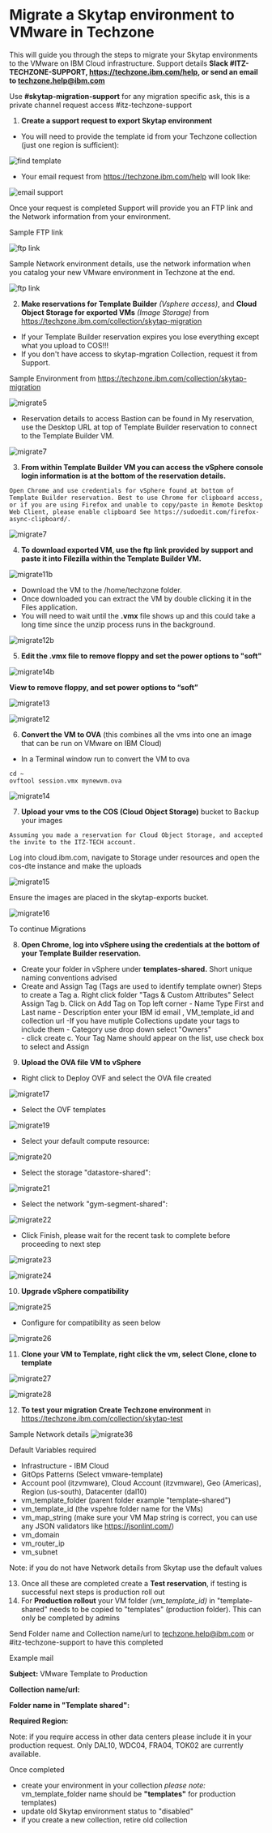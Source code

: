 # Migrate a Skytap environment to VMware in Techzone

This will guide you through the steps to migrate your Skytap environments to the VMware on IBM Cloud infrastructure. Support details **Slack #ITZ-TECHZONE-SUPPORT, https://techzone.ibm.com/help, or send an email to techzone.help@ibm.com**

Use **#skytap-migration-support** for any migration specific ask, this is a private channel request access #itz-techzone-support

1. **Create a support request to export Skytap environment**

- You will need to provide the template id from your Techzone collection (just one region is sufficient):

![find template](https://github.com/IBM/itz-support-public/blob/main/Skytap/Skytap-Runbooks/Images/skytapmigrate1.png)

- Your email request from https://techzone.ibm.com/help will look like:

![email support](https://github.com/IBM/itz-support-public/blob/main/Skytap/Skytap-Runbooks/Images/skytapmigrate2.png)

Once your request is completed Support will provide you an FTP link and the Network information from your environment. 

Sample FTP link

![ftp link](https://github.com/IBM/itz-support-public/blob/main/Skytap/Skytap-Runbooks/Images/skytapmigrate3.png)

Sample Network environment details, use the network information when you catalog your new VMware environment in Techzone at the end.

![ftp link](https://github.com/IBM/itz-support-public/blob/main/Skytap/Skytap-Runbooks/Images/skytapmigrate4.png)


2. **Make reservations for Template Builder** _(Vsphere access)_, and **Cloud Object Storage for exported VMs** _(Image Storage)_ from https://techzone.ibm.com/collection/skytap-migration

- If your Template Builder reservation expires you lose everything except what you upload to COS!!!
- If you don't have access to skytap-mgration Collection, request it from Support.

Sample Environment from https://techzone.ibm.com/collection/skytap-migration

![migrate5](https://github.com/IBM/itz-support-public/blob/main/Skytap/Skytap-Runbooks/Images/skytapmigrate5.png)

- Reservation details to access Bastion can be found in My reservation, use the Desktop URL at top of Template Builder reservation to connect to the Template Builder VM. 

![migrate7](https://github.com/IBM/itz-support-public/blob/main/Skytap/Skytap-Runbooks/Images/skytapmigrate6.png)

3. **From within Template Builder VM you can access the vSphere console login information is at the bottom of the reservation details.**

`Open Chrome and use credentials for vSphere found at bottom of Template Builder reservation.
Best to use Chrome for clipboard access, or if you are using Firefox and unable to copy/paste in Remote Desktop Web Client, please enable clipboard See https://sudoedit.com/firefox-async-clipboard/.` 

![migrate7](https://github.com/IBM/itz-support-public/blob/main/Skytap/Skytap-Runbooks/Images/skytapmigrate7.png)

4. **To download exported VM, use the ftp link provided by support and paste it into Filezilla within the Template Builder VM.**


![migrate11b](https://github.com/IBM/itz-support-public/blob/main/Skytap/Skytap-Runbooks/Images/skytapmigrate11b.png)

- Download the VM to the /home/techzone folder.
- Once downloaded you can extract the VM by double clicking it in the Files application.
- You will need to wait until the **.vmx** file shows up and this could take a long time since the unzip process runs in the background.

![migrate12b](https://github.com/IBM/itz-support-public/blob/main/Skytap/Skytap-Runbooks/Images/skytapmigrate12b.png)


5. **Edit the .vmx file to remove floppy and set the power options to "soft"**

![migrate14b](https://github.com/IBM/itz-support-public/blob/main/Skytap/Skytap-Runbooks/Images/skytapmigrate14b.png)

**View to remove floppy, and set power options to “soft”**

![migrate13](https://github.com/IBM/itz-support-public/blob/main/Skytap/Skytap-Runbooks/Images/skytapmigrate13.png)

![migrate12](https://github.com/IBM/itz-support-public/blob/main/Skytap/Skytap-Runbooks/Images/skytapmigrate12.png)

6. **Convert the VM to OVA** (this combines all the vms into one an image that can be run on VMware on IBM Cloud)
- In a Terminal window  run to convert the VM to ova
```
cd ~
ovftool session.vmx mynewvm.ova
```

![migrate14](https://github.com/IBM/itz-support-public/blob/main/Skytap/Skytap-Runbooks/Images/skytapmigrate14.png)

7. **Upload your vms to the COS (Cloud Object Storage)** bucket to Backup your images

`Assuming you made a reservation for Cloud Object Storage, and accepted the invite to the ITZ-TECH account.`

  Log into cloud.ibm.com, navigate to Storage under resources and open the cos-dte instance and make the uploads

![migrate15](https://github.com/IBM/itz-support-public/blob/main/Skytap/Skytap-Runbooks/Images/skytapmigrate15.png)

Ensure the images are placed in the skytap-exports bucket.

![migrate16](https://github.com/IBM/itz-support-public/blob/main/Skytap/Skytap-Runbooks/Images/skytapmigrate16.png)

To continue Migrations

8. **Open Chrome, log into vSphere using the credentials at the bottom of your Template Builder reservation.**
- Create your folder in vSphere under **templates-shared.** Short unique naming conventions advised
- Create and Assign Tag (Tags are used to identify template owner)
    Steps to create a Tag
     a. Right click folder "Tags & Custom Attributes" Select Assign Tag
     b. Click on Add Tag on Top left corner
       - Name Type First and Last name
       - Description enter your IBM id email , VM_template_id and collection url
              -If you have mutiple Collections update your tags to include them
       - Category use drop down select "Owners"  
       - click create
     c. Your Tag Name should appear on the list, use check box to select and Assign


9. **Upload the OVA file VM to vSphere**
- Right click to Deploy OVF and select the OVA file created

![migrate17](https://github.com/IBM/itz-support-public/blob/main/Skytap/Skytap-Runbooks/Images/skytapmigrate17.png)

- Select the OVF templates

![migrate19](https://github.com/IBM/itz-support-public/blob/main/Skytap/Skytap-Runbooks/Images/skytapmigrate19.png)

- Select your default compute resource:

![migrate20](https://github.com/IBM/itz-support-public/blob/main/Skytap/Skytap-Runbooks/Images/skytapmigrate20.png)

- Select the storage "datastore-shared":

![migrate21](https://github.com/IBM/itz-support-public/blob/main/Skytap/Skytap-Runbooks/Images/skytapmigrate21.png)

- Select the network "gym-segment-shared":

![migrate22](https://github.com/IBM/itz-support-public/blob/main/Skytap/Skytap-Runbooks/Images/skytapmigrate22.png)

- Click Finish, please wait for the recent task to complete before proceeding to next step

![migrate23](https://github.com/IBM/itz-support-public/blob/main/Skytap/Skytap-Runbooks/Images/skytapmigrate23.png)

![migrate24](https://github.com/IBM/itz-support-public/blob/main/Skytap/Skytap-Runbooks/Images/skytapmigrate24.png)

10. **Upgrade vSphere compatibility**

![migrate25](https://github.com/IBM/itz-support-public/blob/main/Skytap/Skytap-Runbooks/Images/skytapmigrate25.png)

- Configure for compatibility as seen below

![migrate26](https://github.com/IBM/itz-support-public/blob/main/Skytap/Skytap-Runbooks/Images/skytapmigrate26.png)


11. **Clone your VM to Template, right click the vm, select Clone, clone to template**

![migrate27](https://github.com/IBM/itz-support-public/blob/main/Skytap/Skytap-Runbooks/Images/skytapmigrate27.png)

![migrate28](https://github.com/IBM/itz-support-public/blob/main/Skytap/Skytap-Runbooks/Images/skytapmigrate28.png)

12. **To test your migration **Create Techzone environment**** in https://techzone.ibm.com/collection/skytap-test

Sample Network details
![migrate36](https://github.com/IBM/itz-support-public/blob/main/Skytap/Skytap-Runbooks/Images/skytapmigrate36.png)

Default Variables required
- Infrastructure - IBM Cloud
- GitOps Patterns (Select vmware-template)
- Account pool (itzvmware), Cloud Account (itzvmware), Geo (Americas), Region (us-south), Datacenter (dal10)
- vm_template_folder (parent folder example "template-shared")
- vm_template_id (the vspehre folder name for the VMs)
- vm_map_string (make sure your VM Map string is correct, you can use any JSON validators like https://jsonlint.com/) 
- vm_domain
- vm_router_ip
- vm_subnet

Note: if you do not have Network details from Skytap use the default values

13. Once all these are completed create a **Test reservation**, if testing is successful next steps is production roll out
14. For **Production rollout** your VM folder _(vm_template_id)_ in "template-shared" needs to be copied to "templates" (production folder). This can only be completed by admins

Send Folder name and Collection name/url to techzone.help@ibm.com or #itz-techzone-support to have this completed

Example mail

**Subject:** VMware Template to Production

**Collection name/url:**

**Folder name in "Template shared":**

**Required Region:**

Note: if you require access in other data centers please include it in your production request. Only DAL10, WDC04, FRA04, TOK02 are currently available.

Once completed 
- create your environment in your collection _please note:_ vm_template_folder name should be **"templates"** for production templates)
- update old Skytap environment status to "disabled"
- if you create a new collection, retire old collection


